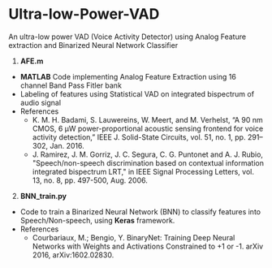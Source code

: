 # Ultra-low-Power-VAD
An ultra-low power VAD (Voice Activity Detector) using Analog Feature extraction and Binarized Neural Network Classifier
1. **AFE.m**
- **MATLAB** Code implementing Analog Feature Extraction using 16 channel Band Pass Fitler bank
- Labeling of features using Statistical VAD on integrated bispectrum of audio signal
- References 
  - K. M. H. Badami, S. Lauwereins, W. Meert, and M. Verhelst, “A 90 nm CMOS, 6 μW power-proportional acoustic sensing frontend for voice activity detection,” IEEE J. Solid-State Circuits, vol. 51, no. 1, pp. 291–302, Jan. 2016.
  - J. Ramirez, J. M. Gorriz, J. C. Segura, C. G. Puntonet and A. J. Rubio, "Speech/non-speech discrimination based on contextual information integrated bispectrum LRT," in IEEE Signal Processing Letters, vol. 13, no. 8, pp. 497-500, Aug. 2006.

2. **BNN_train.py**
- Code to train a Binarized Neural Network (BNN) to classify features into Speech/Non-speech, using **Keras** framework.
- References
  - Courbariaux, M.; Bengio, Y. BinaryNet: Training Deep Neural Networks with Weights and Activations Constrained to +1 or -1. arXiv 2016, arXiv:1602.02830.
